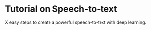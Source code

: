 # Tutorial on Speech-to-text

X easy steps to create a powerful speech-to-text with deep learning.


